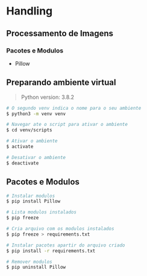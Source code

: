 # Handling

## Processamento de Imagens

### Pacotes e Modulos
- Pillow


## Preparando ambiente virtual

> Python version: 3.8.2

 ```bash
# O segundo venv indica o nome para o seu ambiente
$ python3 -m venv venv
```

 ```bash
# Navegar ate o script para ativar o ambiente
$ cd venv/scripts

# Ativar o ambiente
$ activate

# Desativar o ambiente
$ deactivate
``` 

## Pacotes e Modulos

```bash
# Instalar modulos
$ pip install Pillow
``` 

```bash
# Lista modulos instalados
$ pip freeze
``` 

```bash
# Cria arquivo com os modulos instalados
$ pip freeze > requirements.txt
``` 

```bash
# Instalar pacotes apartir do arquivo criado
$ pip install -r requirements.txt
``` 

```bash
# Remover modulos
$ pip uninstall Pillow
``` 

